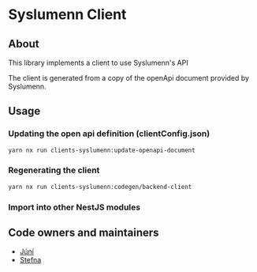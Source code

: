# Syslumenn Client

## About

This library implements a client to use Syslumenn's API

The client is generated from a copy of the openApi document provided by Syslumenn.

## Usage

### Updating the open api definition (clientConfig.json)

```sh
yarn nx run clients-syslumenn:update-openapi-document
```

### Regenerating the client

```sh
yarn nx run clients-syslumenn:codegen/backend-client
```

### Import into other NestJS modules

## Code owners and maintainers

- [Júní](https://github.com/orgs/island-is/teams/juni/members)
- [Stefna](https://github.com/orgs/island-is/teams/stefna/members)
